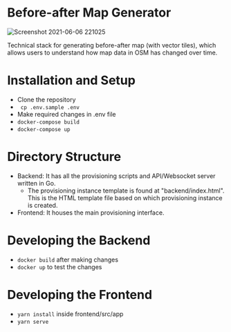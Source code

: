 # Before-after Map Generator

![Screenshot 2021-06-06 221025](https://user-images.githubusercontent.com/24402285/120932069-090c3380-c714-11eb-87e1-627a0e5273b3.png)

Technical stack for generating before-after map (with vector tiles), which allows users to understand how map data in OSM has changed over time.

# Installation and Setup

- Clone the repository
- ` cp .env.sample .env`
- Make required changes in .env file
- `docker-compose build`
- `docker-compose up`

# Directory Structure

- Backend: It has all the provisioning scripts and API/Websocket server written in Go.
  - The provisioning instance template is found at "backend/index.html". This is the HTML template file based on which provisioning instance is created.
- Frontend: It houses the main provisioning interface.

# Developing the Backend

- `docker build` after making changes
- `docker up` to test the changes

# Developing the Frontend

- `yarn install` inside frontend/src/app
- `yarn serve`
